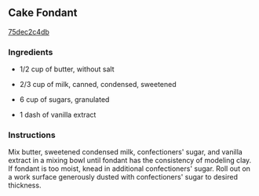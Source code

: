 ## Cake Fondant

[75dec2c4db](http://allrecipes.com/recipe/cake-fondant/)

### Ingredients

 - 1/2 cup of butter, without salt

 - 2/3 cup of milk, canned, condensed, sweetened

 - 6 cup of sugars, granulated

 - 1 dash of vanilla extract

### Instructions

Mix butter, sweetened condensed milk, confectioners' sugar, and vanilla extract in a mixing bowl until fondant has the consistency of modeling clay. If fondant is too moist, knead in additional confectioners' sugar. Roll out on a work surface generously dusted with confectioners' sugar to desired thickness.